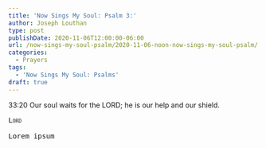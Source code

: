```yaml
---
title: 'Now Sings My Soul: Psalm 3:'
author: Joseph Louthan
type: post
publishDate: 2020-11-06T12:00:00-06:00
url: /now-sings-my-soul-psalm/2020-11-06-noon-now-sings-my-soul-psalm/
categories:
  - Prayers
tags:
  - 'Now Sings My Soul: Psalms'
draft: true
---
```

33:20 Our soul waits for the LORD; 
      he is our help and our shield. 
<pre>
<div style="font-variant: small-caps;">Lord</div>
Lorem ipsum
</pre>
